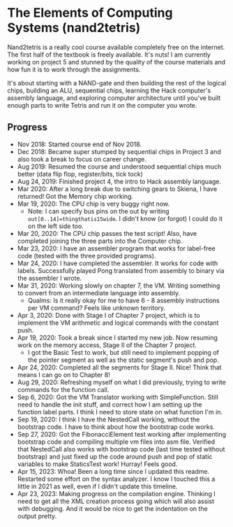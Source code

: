 # The Elements of Computing Systems (nand2tetris)
Nand2tetris is a really cool course available completely free on the internet. The first half of the textbook is freely available. It's nuts! I am currently working on project 5 and stunned by the quality of the course materials and how fun it is to work through the assignments. 

It's about starting with a NAND-gate and then building the rest of the logical chips, building an ALU, sequential chips, learning the Hack computer's assembly language, and exploring computer architecture until you've built enough parts to write Tetris and run it on the computer you wrote. 

## Progress

- Nov 2018: Started course end of Nov 2018.
- Dec 2018: Became super stumped by sequential chips in Project 3 and also took a break to focus on career change. 
- Aug 2019: Resumed the course and understood sequential chips much better (data flip flop, register/bits, tick tock)
- Aug 24, 2019: Finished project 4, the intro to Hack assembly language.
- Mar 2020: After a long break due to switching gears to Skiena, I have returned! Got the Memory chip working.
- Mar 19, 2020: The CPU chip is very buggy right now.
    - Note: I can specify bus pins on the out by writing `out[0..14]=thingthatis15wide`. I didn't know (or forgot) I could do it on the left side too.
- Mar 20, 2020: The CPU chip passes the test script! Also, have completed joining the three parts into the Computer chip.
- Mar 23, 2020: I have an assembler program that works for label-free code (tested with the three provided programs).
- Mar 24, 2020: I have completed the assembler. It works for code with labels. Successfully played Pong translated from assembly to binary via the assembler I wrote.
- Mar 31, 2020: Working slowly on chapter 7, the VM. Writing something to convert from an intermediate language into assembly.
    - Qualms: Is it really okay for me to have 6 - 8 assembly instructions per VM command? Feels like unknown territory.
- Apr 3, 2020: Done with Stage I of Chapter 7 project, which is to implement the VM arithmetic and logical commands with the constant push.
- Apr 19, 2020: Took a break since I started my new job. Now resuming work on the memory access, Stage II of the Chapter 7 project.
    - I got the Basic Test to work, but still need to implement popping of the pointer segment as well as the static segment's push and pop. 
- Apr 24, 2020: Completed all the segments for Stage II. Nice! Think that means I can go on to Chapter 8!
- Aug 29, 2020: Refreshing myself on what I did previously, trying to write commands for the function call. 
- Sep 6, 2020: Got the VM Translator working with SimpleFunction. Still need to handle the init stuff, and correct how I am setting up the function label parts. I think I need to store state on what function I'm in. 
- Sep 19, 2020: I think I have the NestedCall working, without the bootstrap code. I have to think about how the bootstrap code works. 
- Sep 27, 2020: Got the FibonacciElement test working after implementing bootstrap code and compiling multiple vm files into asm file. Verified that NestedCall also works with bootstrap code (last time tested without bootstrap) and just fixed up the code around push and pop of static variables to make StaticsTest work! Hurray! Feels good.
- Apr 15, 2023: Whoa! Been a long time since I updated this readme. Restarted some effort on the syntax analyzer. I know I touched this a little in 2021 as well, even if I didn't update this timeline.
- Apr 23, 2023: Making progress on the compilation engine. Thinking I need to get all the XML creation process going which will also assist with debugging. And it would be nice to get the indentation on the output pretty. 